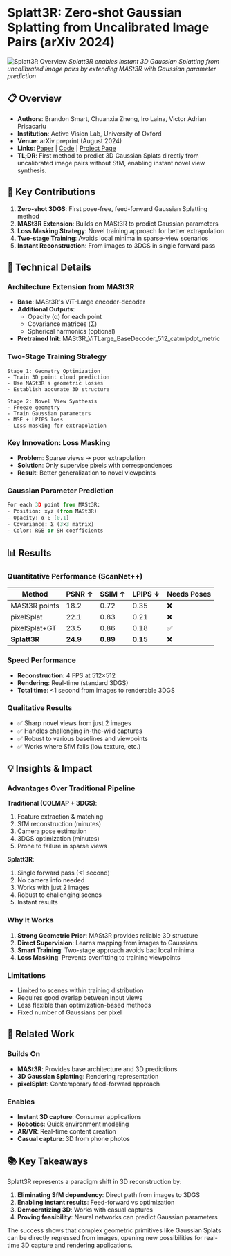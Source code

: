 # Splatt3R: Zero-shot Gaussian Splatting from Uncalibrated Image Pairs (arXiv 2024)

![Splatt3R Overview](https://splatt3r.active.vision/static/images/methodology.svg)
*Splatt3R enables instant 3D Gaussian Splatting from uncalibrated image pairs by extending MASt3R with Gaussian parameter prediction*

## 📋 Overview
- **Authors**: Brandon Smart, Chuanxia Zheng, Iro Laina, Victor Adrian Prisacariu
- **Institution**: Active Vision Lab, University of Oxford
- **Venue**: arXiv preprint (August 2024)
- **Links**: [Paper](https://arxiv.org/abs/2408.13912) | [Code](https://github.com/btsmart/splatt3r) | [Project Page](https://splatt3r.active.vision/)
- **TL;DR**: First method to predict 3D Gaussian Splats directly from uncalibrated image pairs without SfM, enabling instant novel view synthesis.

## 🎯 Key Contributions

1. **Zero-shot 3DGS**: First pose-free, feed-forward Gaussian Splatting method
2. **MASt3R Extension**: Builds on MASt3R to predict Gaussian parameters
3. **Loss Masking Strategy**: Novel training approach for better extrapolation
4. **Two-stage Training**: Avoids local minima in sparse-view scenarios
5. **Instant Reconstruction**: From images to 3DGS in single forward pass

## 🔧 Technical Details

### Architecture Extension from MASt3R
- **Base**: MASt3R's ViT-Large encoder-decoder
- **Additional Outputs**:
  - Opacity (α) for each point
  - Covariance matrices (Σ)
  - Spherical harmonics (optional)
- **Pretrained Init**: MASt3R_ViTLarge_BaseDecoder_512_catmlpdpt_metric

### Two-Stage Training Strategy
```
Stage 1: Geometry Optimization
- Train 3D point cloud prediction
- Use MASt3R's geometric losses
- Establish accurate 3D structure

Stage 2: Novel View Synthesis
- Freeze geometry
- Train Gaussian parameters
- MSE + LPIPS loss
- Loss masking for extrapolation
```

### Key Innovation: Loss Masking
- **Problem**: Sparse views → poor extrapolation
- **Solution**: Only supervise pixels with correspondences
- **Result**: Better generalization to novel viewpoints

### Gaussian Parameter Prediction
```python
For each 3D point from MASt3R:
- Position: xyz (from MASt3R)
- Opacity: α ∈ [0,1]
- Covariance: Σ (3×3 matrix)
- Color: RGB or SH coefficients
```

## 📊 Results

### Quantitative Performance (ScanNet++)
| Method | PSNR ↑ | SSIM ↑ | LPIPS ↓ | Needs Poses |
|--------|---------|---------|----------|-------------|
| MASt3R points | 18.2 | 0.72 | 0.35 | ❌ |
| pixelSplat | 22.1 | 0.83 | 0.21 | ❌ |
| pixelSplat+GT | 23.5 | 0.86 | 0.18 | ✅ |
| **Splatt3R** | **24.9** | **0.89** | **0.15** | ❌ |

### Speed Performance
- **Reconstruction**: 4 FPS at 512×512
- **Rendering**: Real-time (standard 3DGS)
- **Total time**: <1 second from images to renderable 3DGS

### Qualitative Results
- ✅ Sharp novel views from just 2 images
- ✅ Handles challenging in-the-wild captures
- ✅ Robust to various baselines and viewpoints
- ✅ Works where SfM fails (low texture, etc.)

## 💡 Insights & Impact

### Advantages Over Traditional Pipeline

**Traditional (COLMAP + 3DGS)**:
1. Feature extraction & matching
2. SfM reconstruction (minutes)
3. Camera pose estimation
4. 3DGS optimization (minutes)
5. Prone to failure in sparse views

**Splatt3R**:
1. Single forward pass (<1 second)
2. No camera info needed
3. Works with just 2 images
4. Robust to challenging scenes
5. Instant results

### Why It Works
1. **Strong Geometric Prior**: MASt3R provides reliable 3D structure
2. **Direct Supervision**: Learns mapping from images to Gaussians
3. **Smart Training**: Two-stage approach avoids bad local minima
4. **Loss Masking**: Prevents overfitting to training viewpoints

### Limitations
- Limited to scenes within training distribution
- Requires good overlap between input views
- Less flexible than optimization-based methods
- Fixed number of Gaussians per pixel

## 🔗 Related Work

### Builds On
- **MASt3R**: Provides base architecture and 3D predictions
- **3D Gaussian Splatting**: Rendering representation
- **pixelSplat**: Contemporary feed-forward approach

### Enables
- **Instant 3D capture**: Consumer applications
- **Robotics**: Quick environment modeling
- **AR/VR**: Real-time content creation
- **Casual capture**: 3D from phone photos

## 📚 Key Takeaways

Splatt3R represents a paradigm shift in 3D reconstruction by:
1. **Eliminating SfM dependency**: Direct path from images to 3DGS
2. **Enabling instant results**: Feed-forward vs optimization
3. **Democratizing 3D**: Works with casual captures
4. **Proving feasibility**: Neural networks can predict Gaussian parameters

The success shows that complex geometric primitives like Gaussian Splats can be directly regressed from images, opening new possibilities for real-time 3D capture and rendering applications.